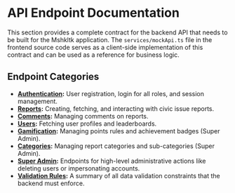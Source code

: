 # API Endpoint Documentation

This section provides a complete contract for the backend API that needs to be built for the Mshkltk application. The `services/mockApi.ts` file in the frontend source code serves as a client-side implementation of this contract and can be used as a reference for business logic.

## Endpoint Categories

-   **[Authentication](./authentication.md):** User registration, login for all roles, and session management.
-   **[Reports](./reports.md):** Creating, fetching, and interacting with civic issue reports.
-   **[Comments](./comments.md):** Managing comments on reports.
-   **[Users](./users.md):** Fetching user profiles and leaderboards.
-   **[Gamification](./gamification.md):** Managing points rules and achievement badges (Super Admin).
-   **[Categories](./categories.md):** Managing report categories and sub-categories (Super Admin).
-   **[Super Admin](./superadmin.md):** Endpoints for high-level administrative actions like deleting users or impersonating accounts.
-   **[Validation Rules](./validation.md):** A summary of all data validation constraints that the backend must enforce.